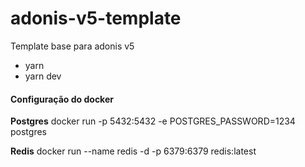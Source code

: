 # adonis-v5-template
Template base para adonis v5

- yarn
- yarn dev

#### Configuração do docker

**Postgres**
docker run -p 5432:5432 -e POSTGRES_PASSWORD=1234 postgres

**Redis**
docker run --name redis -d -p 6379:6379 redis:latest
